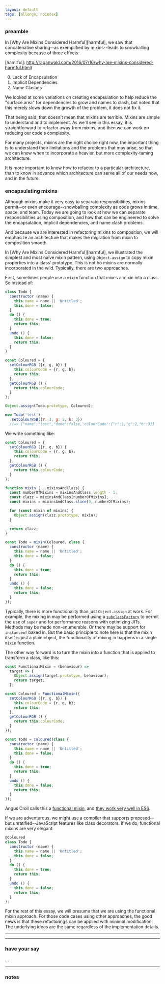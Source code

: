 ```yaml
---
layout: default
tags: [allonge, noindex]
---
```


### preamble

In [Why Are Mixins Considered Harmful][harmful], we saw that concatenative sharing--as exemplified by mixins--leads to snowballing complexity because of three effects:

[hamrful]: http://raganwald.com/2016/07/16/why-are-mixins-considered-harmful.html)

0. Lack of Encapsulation
0. Implicit Dependencies
0. Name Clashes

We looked at some variations on creating encapsulation to help reduce the "surface area" for dependencies to grow and names to clash, but noted that this merely slows down the growth of the problem, it does not fix it.

That being said, that doesn't mean that mixins are terrible. Mixins are simple to understand and to implement. As we'll see in this essay, it is straightforward to refactor away from mixins, and then we can work on reducing our code's complexity.

For many projects, mixins are the right choice right now, the important thing is to understand their limitations and the problems that may arise, so that we can know when to incorporate a heavier, but more complexity-taming architecture.

It is more important to know how to refactor to a particular architecture, than to know in advance which architecture can serve all of our needs now, and in the future.

### encapsulating mixins

Although mixins make it very easy to separate responsibilities, mixins permit--or even encourage--snowballing complexity as code grows in time, space, and team. Today we are going to look at how we can separate responsibilities using composition, and how that can be engineered to solve the encapsulation, implicit dependencies, and name clash problems.

And because we are interested in refactoring mixins to composition, we will emphasize an architecture that makes the migration from mixin to composition smooth.

In [Why Are Mixins Considered Harmful][harmful], we illustrated the simplest and most naïve mixin pattern, using `Object.assign` to copy mixin properties into a class' prototype. This is not ho mixins are normally incorporated in the wild. Typically, there are two approaches.

First, sometimes people use a `mixin` function that mixes a mixin into a class. So instead of:

```javascript
class Todo {
  constructor (name) {
    this.name = name || 'Untitled';
    this.done = false;
  }
  do () {
    this.done = true;
    return this;
  }
  undo () {
    this.done = false;
    return this;
  }
}

const Coloured = {
  setColourRGB ({r, g, b}) {
    this.colourCode = {r, g, b};
    return this;
  },
  getColourRGB () {
    return this.colourCode;
  }
};

Object.assign(Todo.prototype, Coloured);

new Todo('test')
  .setColourRGB({r: 1, g: 2, b: 3})
  //=> {"name":"test","done":false,"colourCode":{"r":1,"g":2,"b":3}}
```

We write something like:

```javascript
const Coloured = {
  setColourRGB ({r, g, b}) {
    this.colourCode = {r, g, b};
    return this;
  },
  getColourRGB () {
    return this.colourCode;
  }
};

function mixin (...mixinsAndClass) {
  const numberOfMixins = mixinsAndClass.length - 1;
  const clazz = mixinsAndClass[numberOfMixins];
  const mixins = mixinsAndClass.slice(0, numberOfMixins);

  for (const mixin of mixins) {
    Object.assign(clazz.prototype, mixin);
  }

  return clazz;
}

const Todo = mixin(Coloured, class {
  constructor (name) {
    this.name = name || 'Untitled';
    this.done = false;
  }
  do () {
    this.done = true;
    return this;
  }
  undo () {
    this.done = false;
    return this;
  }
});
```

Typically, there is more functionality than just `Object.assign` at work. For example, the mixing in may be performed using a [`subclassFactory`][subclassFactory] to permit the use of `super` and for performance reasons with optimizing JITs. Methods may be made non-enumerable. Or there may be support for `instanceof` baked in. But the basic principle to note here is that the mixin itself is just a plain object, the functionality of mixing in happens in a single `mixin` function.

[subclassFactory]: http://raganwald.com/2015/12/28/mixins-subclass-factories-and-method-advice.html

The other way forward is to turn the mixin into a function that is applied to transform a class, like this:

```javascript
const FunctionalMixin = (behaviour) =>
  target => {
    Object.assign(target.prototype, behaviour);
    return target;
  };

const Coloured = FunctionalMixin({
  setColourRGB ({r, g, b}) {
    this.colourCode = {r, g, b};
    return this;
  },
  getColourRGB () {
    return this.colourCode;
  }
});

const Todo = Coloured(class {
  constructor (name) {
    this.name = name || 'Untitled';
    this.done = false;
  }
  do () {
    this.done = true;
    return this;
  }
  undo () {
    this.done = false;
    return this;
  }
});
```

Angus Croll calls this a [functional mixin][croll], and [they work very well in ES6][fmes6].

[fmes6]: http://raganwald.com/2015/06/17/functional-mixins.html "Functional Mixins in ECMAScript 2015"

[croll]: https://javascriptweblog.wordpress.com/2011/05/31/a-fresh-look-at-javascript-mixins/

If we are adventurous, we might use a compiler that supports proposed--but unratified--JavaScript features like class decorators. If we do, functional mixins are very elegant:

```javascript
@Coloured
class Todo {
  constructor (name) {
    this.name = name || 'Untitled';
    this.done = false;
  }
  do () {
    this.done = true;
    return this;
  }
  undo () {
    this.done = false;
    return this;
  }
};
```

For the rest of this essay, we will presume that we are using the functional mixin approach. For those code cases using other approaches, the good news is that these refactorings can be applied with minimal modification: The underlying ideas are the same regardless of the implementation details.

---



---

### have your say

...

---

### notes
